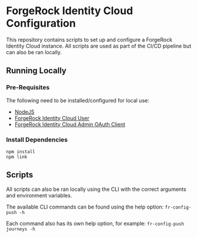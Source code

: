 # ForgeRock Identity Cloud Configuration

This repository contains scripts to set up and configure a ForgeRock Identity Cloud instance. All scripts are used as part of the CI/CD pipeline but can also be ran locally.

## Running Locally

### Pre-Requisites

The following need to be installed/configured for local use:

- [NodeJS](https://nodejs.org/en/download/)
- [ForgeRock Identity Cloud User](https://backstage.forgerock.com/docs/idcloud/latest/paas/tenant/postman-collection.html#preparing_your_identity_cloud)
- [ForgeRock Identity Cloud Admin OAuth Client](https://backstage.forgerock.com/docs/idcloud/latest/paas/tenant/postman-collection.html#running_the_prerequisite_steps)

### Install Dependencies

```
npm install
npm link
```

## Scripts

All scripts can also be ran locally using the CLI with the correct arguments and environment variables.

The available CLI commands can be found using the help option: `fr-config-push -h`

Each command also has its own help option, for example: `fr-config-push journeys -h`
